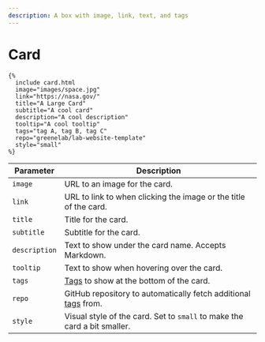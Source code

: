 ```yaml
---
description: A box with image, link, text, and tags
---
```


# Card

```liquid
{%
  include card.html
  image="images/space.jpg"
  link="https://nasa.gov/"
  title="A Large Card"
  subtitle="A cool card"
  description="A cool description"
  tooltip="A cool tooltip"
  tags="tag A, tag B, tag C"
  repo="greenelab/lab-website-template"
  style="small"
%}
```

| Parameter     | Description                                                               |
| ------------- | ------------------------------------------------------------------------- |
| `image`       | URL to an image for the card.                                             |
| `link`        | URL to link to when clicking the image or the title of the card.          |
| `title`       | Title for the card.                                                       |
| `subtitle`    | Subtitle for the card.                                                    |
| `description` | Text to show under the card name. Accepts Markdown.                       |
| `tooltip`     | Text to show when hovering over the card.                                 |
| `tags`        | [Tags](tags.md) to show at the bottom of the card.                        |
| `repo`        | GitHub repository to automatically fetch additional [tags](tags.md) from. |
| `style`       | Visual style of the card. Set to `small` to make the card a bit smaller.  |
